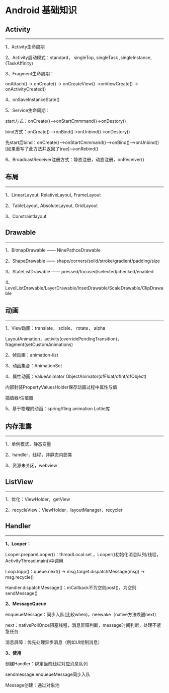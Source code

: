 # Android 基础知识

## Activity
---

1、Activity生命周期

2、Activity启动模式：standard， singleTop, singleTask ,singleInstance, (TaskAffinity)

3、Fragment生命周期：

onAttach() -> onCreate() -> onCreateView() ->onViewCreate() -> onActivityCreated()

4、onSaveInstanceState()

5、Service生命周期：

start方式：onCreate()——>onStartCmmmand()->onDestory()

bind方式：onCreate()——>onBind()->onUnbind()->onDestory()

先start后bind：onCreate()——>onStartCmmmand()——>onBind()——>onUnbind()[如果重写了此方法并返回了true]——>onRebind()


6、BroadcastReceiver注册方式：静态注册，动态注册，onReceiver()

## 布局
---

1、LinearLayout, RelativeLayout, FrameLayout

2、TableLayout, AbsoluteLayout, GridLayout

3、Constraintlayout

## Drawable
---

1、BitmapDrawable —— NinePathceDrawable

2、ShapeDrawable —— shape/corners/solid/stroke/gradient/padding/size

3、StateListDrawable ——  pressed/focused/selected/checked/enabled

4、LevelListDrawable/LayerDrawable/InsetDrawable/ScaleDrawable/ClipDrawable


## 动画
---

1、View动画：translate， sclale， rotate， alpha

  LayoutAnimation，activity(overridePendingTransition)，fragment(setCustomAnimations)
  
2、帧动画：animation-list

3、动画集合：AnimationSet

4、属性动画：ValueAnimator  ObjectAnimator(ofFloat/ofInt/ofObject) 

  内部封装PropertyValuesHolder保存动画过程中属性与值

  插值器/估值器

5、基于物理的动画：spring/fling animation  Lottie库
  


## 内存泄露
---

1、单例模式，静态变量

2、handler，线程，非静态内部类

3、资源未关闭，webview

## ListView
---

1、优化：ViewHolder，getView

2、recycleView：ViewHolder，layoutManager，recycler


## Handler
---

**1、Looper：**

Looper.prepareLooper()：threadLocal.set ，Looper()初始化消息队列/线程，ActivityThread.main()中调用

Loop.lopp()：queue.next() -> msg.target.dispatchMessage(msg) -> msg.recycle()

Handler.dispatchMessage()：mCallback不为空则post()，为空则sendMessage()


**2、MessageQueue**

enqueueMessage：同步入队(比较when)，neewake（native方法唤醒next）

next：nativePollOnce阻塞线程，消息屏障判断，message时间判断，处理不紧急任务

消息屏障：优先处理异步消息（例如UI绘制消息）


**3、使用**

创建Handler：绑定当前线程对应消息队列

sendmessage:enqueueMessage同步入队

Message创建：通过对象池









